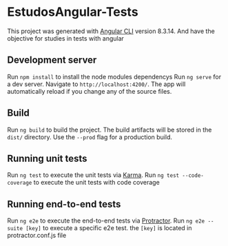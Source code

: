 # EstudosAngular-Tests

This project was generated with [Angular CLI](https://github.com/angular/angular-cli) version 8.3.14.
And have the objective for studies in tests with angular

## Development server
Run `npm install` to install the node modules dependencys
Run `ng serve` for a dev server. Navigate to `http://localhost:4200/`. The app will automatically reload if you change any of the source files.

## Build

Run `ng build` to build the project. The build artifacts will be stored in the `dist/` directory. Use the `--prod` flag for a production build.

## Running unit tests

Run `ng test` to execute the unit tests via [Karma](https://karma-runner.github.io).
Run `ng test --code-coverage` to execute the unit tests with code coverage

## Running end-to-end tests

Run `ng e2e` to execute the end-to-end tests via [Protractor](http://www.protractortest.org/).
Run `ng e2e --suite [key]` to execute a specific e2e test. the `[key]` is located in protractor.conf.js file

